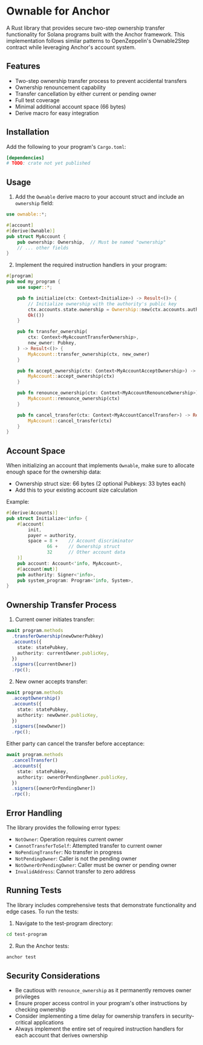 # Ownable for Anchor

A Rust library that provides secure two-step ownership transfer functionality for Solana programs built with the Anchor framework. This implementation follows similar patterns to OpenZeppelin's Ownable2Step contract while leveraging Anchor's account system.

## Features

- Two-step ownership transfer process to prevent accidental transfers
- Ownership renouncement capability
- Transfer cancellation by either current or pending owner
- Full test coverage
- Minimal additional account space (66 bytes)
- Derive macro for easy integration

## Installation

Add the following to your program's `Cargo.toml`:

```toml
[dependencies]
# TODO: crate not yet published
```

## Usage

1. Add the `Ownable` derive macro to your account struct and include an `ownership` field:

```rust
use ownable::*;

#[account]
#[derive(Ownable)]
pub struct MyAccount {
    pub ownership: Ownership,  // Must be named "ownership"
    // ... other fields
}
```

2. Implement the required instruction handlers in your program:

```rust
#[program]
pub mod my_program {
    use super::*;

    pub fn initialize(ctx: Context<Initialize>) -> Result<()> {
        // Initialize ownership with the authority's public key
        ctx.accounts.state.ownership = Ownership::new(ctx.accounts.authority.key())?;
        Ok(())
    }

    pub fn transfer_ownership(
        ctx: Context<MyAccountTransferOwnership>,
        new_owner: Pubkey,
    ) -> Result<()> {
        MyAccount::transfer_ownership(ctx, new_owner)
    }

    pub fn accept_ownership(ctx: Context<MyAccountAcceptOwnership>) -> Result<()> {
        MyAccount::accept_ownership(ctx)
    }

    pub fn renounce_ownership(ctx: Context<MyAccountRenounceOwnership>) -> Result<()> {
        MyAccount::renounce_ownership(ctx)
    }

    pub fn cancel_transfer(ctx: Context<MyAccountCancelTransfer>) -> Result<()> {
        MyAccount::cancel_transfer(ctx)
    }
}
```

## Account Space

When initializing an account that implements `Ownable`, make sure to allocate enough space for the ownership data:

- Ownership struct size: 66 bytes (2 optional Pubkeys: 33 bytes each)
- Add this to your existing account size calculation

Example:

```rust
#[derive(Accounts)]
pub struct Initialize<'info> {
    #[account(
        init,
        payer = authority,
        space = 8 +    // Account discriminator
               66 +    // Ownership struct
               32      // Other account data
    )]
    pub account: Account<'info, MyAccount>,
    #[account(mut)]
    pub authority: Signer<'info>,
    pub system_program: Program<'info, System>,
}
```

## Ownership Transfer Process

1. Current owner initiates transfer:

```typescript
await program.methods
  .transferOwnership(newOwnerPubkey)
  .accounts({
    state: statePubkey,
    authority: currentOwner.publicKey,
  })
  .signers([currentOwner])
  .rpc();
```

2. New owner accepts transfer:

```typescript
await program.methods
  .acceptOwnership()
  .accounts({
    state: statePubkey,
    authority: newOwner.publicKey,
  })
  .signers([newOwner])
  .rpc();
```

Either party can cancel the transfer before acceptance:

```typescript
await program.methods
  .cancelTransfer()
  .accounts({
    state: statePubkey,
    authority: ownerOrPendingOwner.publicKey,
  })
  .signers([ownerOrPendingOwner])
  .rpc();
```

## Error Handling

The library provides the following error types:

- `NotOwner`: Operation requires current owner
- `CannotTransferToSelf`: Attempted transfer to current owner
- `NoPendingTransfer`: No transfer in progress
- `NotPendingOwner`: Caller is not the pending owner
- `NotOwnerOrPendingOwner`: Caller must be owner or pending owner
- `InvalidAddress`: Cannot transfer to zero address

## Running Tests

The library includes comprehensive tests that demonstrate functionality and edge cases. To run the tests:

1. Navigate to the test-program directory:

```bash
cd test-program
```

2. Run the Anchor tests:

```bash
anchor test
```

## Security Considerations

- Be cautious with `renounce_ownership` as it permanently removes owner privileges
- Ensure proper access control in your program's other instructions by checking ownership
- Consider implementing a time delay for ownership transfers in security-critical applications
- Always implement the entire set of required instruction handlers for each account that derives ownership
